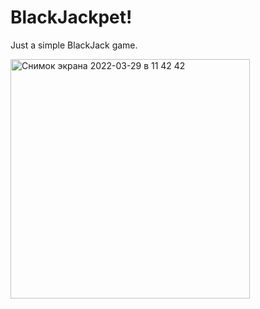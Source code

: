 # BlackJackpet!

Just a simple BlackJack game.


<img width="383" alt="Снимок экрана 2022-03-29 в 11 42 42" src="https://user-images.githubusercontent.com/77603152/160570710-2179ce26-502d-40d0-a5a9-1e30ebbad7c8.png">
